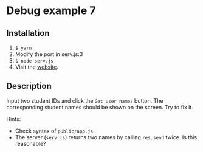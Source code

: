 # Debug example 7

## Installation

1. `$ yarn`
2. Modify the port in serv.js:3
3. `$ node serv.js` 
4. Visit the [website](http://[host]:[port]).

## Description

Input two student IDs and click the `Get user names` button.  The corresponding student names should be shown on the screen.  Try to fix it.

Hints:

* Check syntax of `public/app.js`.
* The server (`serv.js`) returns two names by calling `res.send` twice.  Is this reasonable?
